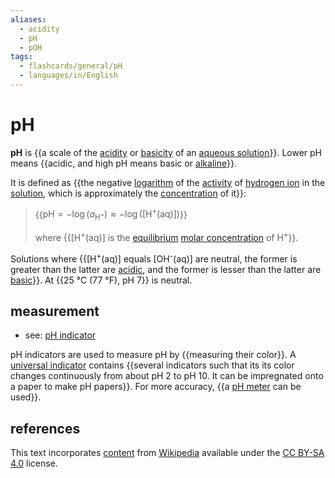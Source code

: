 ```yaml
---
aliases:
  - acidity
  - pH
  - pOH
tags:
  - flashcards/general/pH
  - languages/in/English
---
```


# pH

__pH__ is {{a scale of the [acidity](acid.md) or [basicity](base%20(chemistry).md) of an [aqueous solution](aqueous%20solution.md)}}. Lower pH means {{acidic, and high pH means basic or [alkaline](alkali.md)}}. <!--SR:!2026-02-13,801,330!2025-10-28,715,330-->

It is defined as {{the negative [logarithm](logarithmic%20scale.md) of the [activity](thermodynamic%20activity.md) of [hydrogen ion](hydrogen%20ion.md) in the [solution](solution%20(chemistry).md), which is approximately the [concentration](concentration.md) of it}}: <!--SR:!2024-08-02,300,250-->

> {{$\text{pH}=-\log\left(a_{\text{H}^+}\right)\approx-\log\left(\left[\text{H}^+\text{(aq)}\right]\right)$}}
>
> where {{\[H<sup>+</sup>(aq)\] is the [equilibrium](equilibrium%20chemistry.md) [molar concentration](molar%20concentration.md) of H<sup>+</sup>}}. <!--SR:!2024-06-11,329,310!2024-02-06,66,332-->

Solutions where {{\[H<sup>+</sup>(aq)\] equals \[OH<sup>-</sup>(aq)\] are neutral, the former is greater than the latter are [acidic](acid.md), and the former is lesser than the latter are [basic](base%20(chemistry).md)}}. At {{25 °C (77 °F), pH 7}} is neutral. <!--SR:!2026-01-29,784,330!2024-03-12,127,250-->

## measurement

- see: [pH indicator](pH%20indicator.md)

pH indicators are used to measure pH by {{measuring their color}}. A [universal indicator](universal%20indicator.md) contains {{several indicators such that its its color changes continuously from about pH 2 to pH 10. It can be impregnated onto a paper to make pH papers}}. For more accuracy, {{a [pH meter](pH%20meter.md) can be used}}. <!--SR:!2024-08-05,367,310!2024-05-01,221,230!2024-05-08,311,330-->

## references

This text incorporates [content](https://en.wikipedia.org/wiki/pH) from [Wikipedia](Wikipedia.md) available under the [CC BY-SA 4.0](https://creativecommons.org/licenses/by-sa/4.0/) license.
